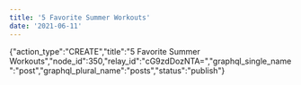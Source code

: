 ```yaml
---
title: '5 Favorite Summer Workouts'
date: '2021-06-11'
---
```


{"action_type":"CREATE","title":"5 Favorite Summer Workouts","node_id":350,"relay_id":"cG9zdDozNTA=","graphql_single_name":"post","graphql_plural_name":"posts","status":"publish"}
